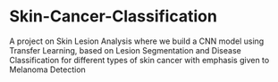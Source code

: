 # Skin-Cancer-Classification
A project on Skin Lesion Analysis where we build a CNN model using Transfer Learning, based on Lesion Segmentation and Disease Classification for different types of skin cancer with emphasis given to Melanoma Detection 
